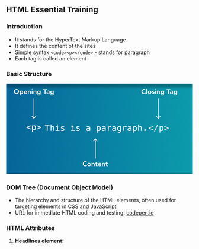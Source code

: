 ## HTML Essential Training

### Introduction

* It stands for the HyperText Markup Language
* It defines the content of the sites
* Simple syntax `<code><p></code>` - stands for paragraph
* Each tag is called an element

### Basic Structure

!["Basic structure"](./app/assets/images/HTML-Basic-Structure.PNG)

### DOM Tree (Document Object Model)

* The hierarchy and structure of the HTML elements, often used for targeting elements in CSS and JavaScript
* URL for immediate HTML coding and testing: [codepen.io](https://codepen.io/pen/)

### HTML Attributes

1. **Headlines element:**

